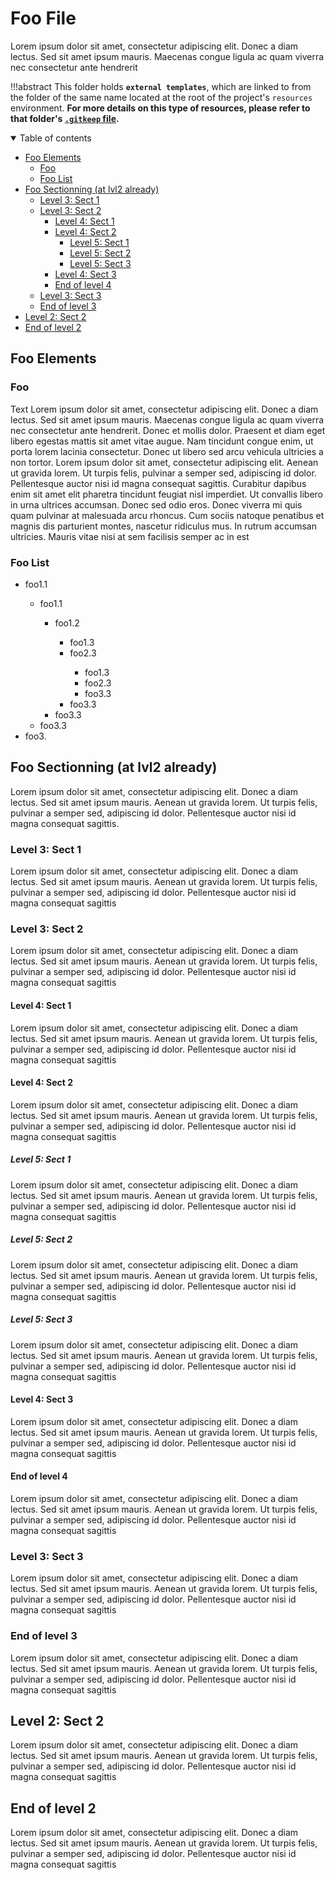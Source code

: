 # Foo File

Lorem ipsum dolor sit amet, consectetur adipiscing elit. Donec a diam lectus. Sed sit amet ipsum mauris. Maecenas congue ligula ac quam viverra nec consectetur ante hendrerit

!!!abstract
    This folder holds  **`external templates`**, which are linked to from the folder of the same name located at the root of the project's `resources` environment. **For more details on this type of resources, please refer to that folder's [`.gitkeep` file](../../templates/.gitkeep).**

<!-- @import "[TOC]" {cmd="toc" depthFrom=2 depthTo=6 orderedList=false} -->
<details open id="toc-details">
<summary><span>Table of contents<span></summary>

<!-- code_chunk_output -->

- [Foo Elements](#foo-elements)
  - [Foo](#foo)
  - [Foo List](#foo-list)
- [Foo Sectionning (at lvl2 already)](#foo-sectionning-at-lvl2-already)
  - [Level 3: Sect 1](#level-3-sect-1)
  - [Level 3: Sect 2](#level-3-sect-2)
    - [Level 4: Sect 1](#level-4-sect-1)
    - [Level 4: Sect 2](#level-4-sect-2)
      - [Level 5: Sect 1](#level-5-sect-1)
      - [Level 5: Sect 2](#level-5-sect-2)
      - [Level 5: Sect 3](#level-5-sect-3)
    - [Level 4: Sect 3](#level-4-sect-3)
    - [End of level 4](#end-of-level-4)
  - [Level 3: Sect 3](#level-3-sect-3)
  - [End of level 3](#end-of-level-3)
- [Level 2: Sect 2](#level-2-sect-2)
- [End of level 2](#end-of-level-2)

<!-- /code_chunk_output -->

</details>

## Foo Elements

### Foo

Text Lorem ipsum dolor sit amet, consectetur adipiscing elit. Donec a diam lectus. Sed sit amet ipsum mauris. Maecenas congue ligula ac quam viverra nec consectetur ante hendrerit. Donec et mollis dolor. Praesent et diam eget libero egestas mattis sit amet vitae augue. Nam tincidunt congue enim, ut porta lorem lacinia consectetur. Donec ut libero sed arcu vehicula ultricies a non tortor. Lorem ipsum dolor sit amet, consectetur adipiscing elit. Aenean ut gravida lorem. Ut turpis felis, pulvinar a semper sed, adipiscing id dolor. Pellentesque auctor nisi id magna consequat sagittis. Curabitur dapibus enim sit amet elit pharetra tincidunt feugiat nisl imperdiet. Ut convallis libero in urna ultrices accumsan. Donec sed odio eros. Donec viverra mi quis quam pulvinar at malesuada arcu rhoncus. Cum sociis natoque penatibus et magnis dis parturient montes, nascetur ridiculus mus. In rutrum accumsan ultricies. Mauris vitae nisi at sem facilisis semper ac in est

### Foo List

<ul>

  <li>foo1.1</li>
  <ul>
      <li>foo1.1</li>
      <ul>
        <li>foo1.2</li>
        <ul>
            <li>foo1.3</li>
            <li>foo2.3</li>
            <ul>
              <li>foo1.3</li>
              <li>foo2.3</li>
              <li>foo3.3</li>
            </ul>
            <li>foo3.3</li>
        </ul>
        <li>foo3.3</li>
      </ul>
      <li>foo3.3</li>
  </ul>
  <li>foo3.</li>
</ul>

## Foo Sectionning (at lvl2 already)

Lorem ipsum dolor sit amet, consectetur adipiscing elit. Donec a diam lectus. Sed sit amet ipsum mauris. Aenean ut gravida lorem. Ut turpis felis, pulvinar a semper sed, adipiscing id dolor. Pellentesque auctor nisi id magna consequat sagittis.

### Level 3: Sect 1

Lorem ipsum dolor sit amet, consectetur adipiscing elit. Donec a diam lectus. Sed sit amet ipsum mauris. Aenean ut gravida lorem. Ut turpis felis, pulvinar a semper sed, adipiscing id dolor. Pellentesque auctor nisi id magna consequat sagittis

### Level 3: Sect 2

Lorem ipsum dolor sit amet, consectetur adipiscing elit. Donec a diam lectus. Sed sit amet ipsum mauris. Aenean ut gravida lorem. Ut turpis felis, pulvinar a semper sed, adipiscing id dolor. Pellentesque auctor nisi id magna consequat sagittis

#### Level 4: Sect 1

Lorem ipsum dolor sit amet, consectetur adipiscing elit. Donec a diam lectus. Sed sit amet ipsum mauris. Aenean ut gravida lorem. Ut turpis felis, pulvinar a semper sed, adipiscing id dolor. Pellentesque auctor nisi id magna consequat sagittis

#### Level 4: Sect 2

Lorem ipsum dolor sit amet, consectetur adipiscing elit. Donec a diam lectus. Sed sit amet ipsum mauris. Aenean ut gravida lorem. Ut turpis felis, pulvinar a semper sed, adipiscing id dolor. Pellentesque auctor nisi id magna consequat sagittis

##### Level 5: Sect 1

Lorem ipsum dolor sit amet, consectetur adipiscing elit. Donec a diam lectus. Sed sit amet ipsum mauris. Aenean ut gravida lorem. Ut turpis felis, pulvinar a semper sed, adipiscing id dolor. Pellentesque auctor nisi id magna consequat sagittis

##### Level 5: Sect 2

Lorem ipsum dolor sit amet, consectetur adipiscing elit. Donec a diam lectus. Sed sit amet ipsum mauris. Aenean ut gravida lorem. Ut turpis felis, pulvinar a semper sed, adipiscing id dolor. Pellentesque auctor nisi id magna consequat sagittis

##### Level 5: Sect 3

Lorem ipsum dolor sit amet, consectetur adipiscing elit. Donec a diam lectus. Sed sit amet ipsum mauris. Aenean ut gravida lorem. Ut turpis felis, pulvinar a semper sed, adipiscing id dolor. Pellentesque auctor nisi id magna consequat sagittis

#### Level 4: Sect 3

Lorem ipsum dolor sit amet, consectetur adipiscing elit. Donec a diam lectus. Sed sit amet ipsum mauris. Aenean ut gravida lorem. Ut turpis felis, pulvinar a semper sed, adipiscing id dolor. Pellentesque auctor nisi id magna consequat sagittis

#### End of level 4

Lorem ipsum dolor sit amet, consectetur adipiscing elit. Donec a diam lectus. Sed sit amet ipsum mauris. Aenean ut gravida lorem. Ut turpis felis, pulvinar a semper sed, adipiscing id dolor. Pellentesque auctor nisi id magna consequat sagittis

### Level 3: Sect 3

Lorem ipsum dolor sit amet, consectetur adipiscing elit. Donec a diam lectus. Sed sit amet ipsum mauris. Aenean ut gravida lorem. Ut turpis felis, pulvinar a semper sed, adipiscing id dolor. Pellentesque auctor nisi id magna consequat sagittis

### End of level 3

Lorem ipsum dolor sit amet, consectetur adipiscing elit. Donec a diam lectus. Sed sit amet ipsum mauris. Aenean ut gravida lorem. Ut turpis felis, pulvinar a semper sed, adipiscing id dolor. Pellentesque auctor nisi id magna consequat sagittis

## Level 2: Sect 2

Lorem ipsum dolor sit amet, consectetur adipiscing elit. Donec a diam lectus. Sed sit amet ipsum mauris. Aenean ut gravida lorem. Ut turpis felis, pulvinar a semper sed, adipiscing id dolor. Pellentesque auctor nisi id magna consequat sagittis

## End of level 2

Lorem ipsum dolor sit amet, consectetur adipiscing elit. Donec a diam lectus. Sed sit amet ipsum mauris. Aenean ut gravida lorem. Ut turpis felis, pulvinar a semper sed, adipiscing id dolor. Pellentesque auctor nisi id magna consequat sagittis
